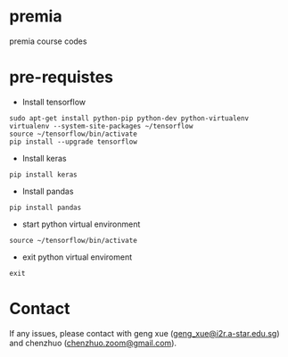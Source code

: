 # premia
premia course codes 

# pre-requistes
- Install tensorflow
```
sudo apt-get install python-pip python-dev python-virtualenv
virtualenv --system-site-packages ~/tensorflow
source ~/tensorflow/bin/activate
pip install --upgrade tensorflow
```
- Install keras
```
pip install keras
```
- Install pandas
```
pip install pandas
```
- start python virtual environment
```
source ~/tensorflow/bin/activate
```
- exit python virtual enviroment
```
exit
```

# Contact
If any issues, please contact with geng xue (geng_xue@i2r.a-star.edu.sg) and chenzhuo (chenzhuo.zoom@gmail.com).
